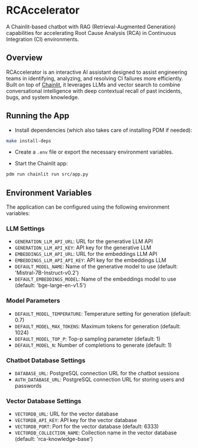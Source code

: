 # RCAccelerator

A Chainlit-based chatbot with RAG (Retrieval-Augmented Generation) capabilities for accelerating Root Cause Analysis (RCA) in Continuous Integration (CI) environments.

## Overview

RCAccelerator is an interactive AI assistant designed to assist engineering teams in identifying, analyzing, and resolving CI failures more efficiently. Built on top of [Chainlit](https://www.chainlit.io/), it leverages LLMs and vector search to combine conversational intelligence with deep contextual recall of past incidents, bugs, and system knowledge.

## Running the App

* Install dependencies (which also takes care of installing PDM if needed):

```bash
make install-deps
```

* Create a `.env` file or export the necessary environment variables.

* Start the Chainlit app:

```bash
pdm run chainlit run src/app.py
```

## Environment Variables

The application can be configured using the following environment variables:

### LLM Settings

* `GENERATION_LLM_API_URL`: URL for the generative LLM API
* `GENERATION_LLM_API_KEY`: API key for the generative LLM
* `EMBEDDINGS_LLM_API_URL`: URL for the embeddings LLM API
* `EMBEDDINGS_LLM_API_API_KEY`: API key for the embeddings LLM
* `DEFAULT_MODEL_NAME`: Name of the generative model to use (default: 'Mistral-7B-Instruct-v0.2')
* `DEFAULT_EMBEDDINGS_MODEL`: Name of the embeddings model to use (default: 'bge-large-en-v1.5')

### Model Parameters

* `DEFAULT_MODEL_TEMPERATURE`: Temperature setting for generation (default: 0.7)
* `DEFAULT_MODEL_MAX_TOKENS`: Maximum tokens for generation (default: 1024)
* `DEFAULT_MODEL_TOP_P`: Top-p sampling parameter (default: 1)
* `DEFAULT_MODEL_N`: Number of completions to generate (default: 1)

### Chatbot Database Settings

* `DATABASE_URL`: PostgreSQL connection URL for the chatbot sessions
* `AUTH_DATABASE_URL`: PostgreSQL connection URL for storing users and passwords

### Vector Database Settings

* `VECTORDB_URL`: URL for the vector database
* `VECTORDB_API_KEY`: API key for the vector database
* `VECTORDB_PORT`: Port for the vector database (default: 6333)
* `VECTORDB_COLLECTION_NAME`: Collection name in the vector database (default: 'rca-knowledge-base')
